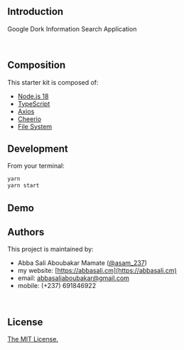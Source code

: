## Introduction

Google Dork Information Search Application

<br/>

## Composition

This starter kit is composed of:

- [Node.js 18](https://nodejs.org/en)
  <br/>
- [TypeScript](https://www.typescriptlang.org/)
  <br/>
- [Axios](https://axios-http.com/docs/intro)
  <br/>
- [Cheerio](https://cheerio.js.org/)
  <br/>
- [File System](https://nodejs.org/api/fs.html)
  <br/>

## Development

From your terminal:

```sh
yarn
yarn start
```

## Demo

## Authors

This project is maintained by:

- Abba Sali Aboubakar Mamate ([@asam_237](https://twitter.com/asam_237))
- my website: [https://abbasali.cm](https://abbasali.cm)
- email: abbasaliaboubakar@gmail.com
- mobile: (+237) 691846922

<br/>

## License

[The MIT License.](https://opensource.org/licenses/MIT)
